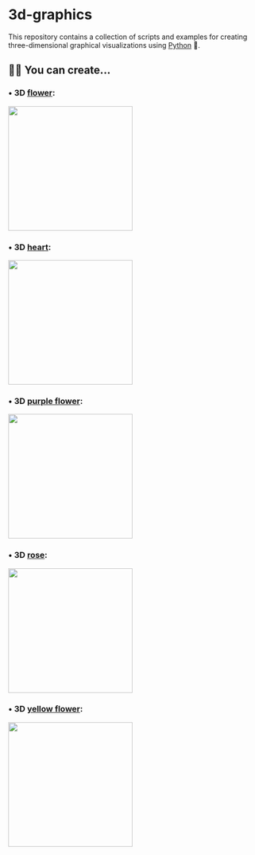 # 3d-graphics

This repository contains a collection of scripts and examples for creating three-dimensional graphical visualizations using [Python](https://www.python.org/) 🐍. 

## 🧑‍💻 You can create...

### • 3D [flower](https://www.instagram.com/p/C3tPyzZPw0m/):

<img src="https://github.com/Sandreke/3d-graphics/assets/64377961/282d07e8-9e81-4cdb-a2dc-5a1f85a98f16" width="250" height="250"/>


### • 3D [heart](https://www.instagram.com/p/C2fRAemLipW/):

<img src="https://github.com/Sandreke/3d-graphics/assets/64377961/f102bce1-dd18-4cec-b828-116f7ebfea28" width="250" height="250"/>


### • 3D [purple flower](https://www.instagram.com/p/C4RjQVQLqVr/):

<img src="https://github.com/Sandreke/3d-graphics/assets/64377961/0e70d873-71e9-4a62-8780-dac94cfda7c8" width="250" height="250"/>


### • 3D [rose](https://www.instagram.com/p/C4ObqB9P7AM/):

<img src="https://github.com/Sandreke/3d-graphics/assets/64377961/6ea7b866-541e-40ee-8477-886924fff411" width="250" height="250"/>


### • 3D [yellow flower](https://www.instagram.com/p/C4_8P-NLlwt/):

<img src="https://github.com/Sandreke/3d-graphics/assets/64377961/9e9eced6-bb9b-4a51-9056-c6cef34b480f" width="250" height="250"/>
